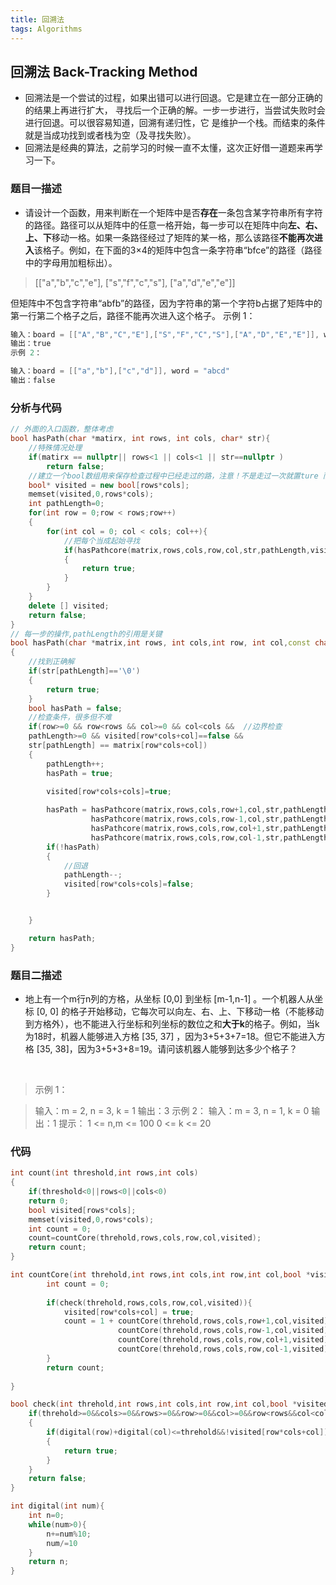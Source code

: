 ```yaml
---
title: 回溯法
tags: Algorithms
---
```

## 回溯法 Back-Tracking Method
* 回溯法是一个尝试的过程，如果出错可以进行回退。它是建立在一部分正确的的结果上再进行扩大，
寻找后一个正确的解。一步一步进行，当尝试失败时会进行回退。可以很容易知道，回溯有递归性，它
是维护一个栈。而结束的条件就是当成功找到或者栈为空（及寻找失败）。
* 回溯法是经典的算法，之前学习的时候一直不太懂，这次正好借一道题来再学习一下。

### 题目一描述
* 请设计一个函数，用来判断在一个矩阵中是否**存在**一条包含某字符串所有字符的路径。路径可以从矩阵中的任意一格开始，每一步可以在矩阵中向**左、右、上、下**移动一格。如果一条路径经过了矩阵的某一格，那么该路径**不能再次进入**该格子。例如，在下面的3×4的矩阵中包含一条字符串“bfce”的路径（路径中的字母用加粗标出）。
> [["a","b","c","e"],
> ["s","f","c","s"],
> ["a","d","e","e"]]

但矩阵中不包含字符串“abfb”的路径，因为字符串的第一个字符b占据了矩阵中的第一行第二个格子之后，路径不能再次进入这个格子。
示例 1：
```cpp
输入：board = [["A","B","C","E"],["S","F","C","S"],["A","D","E","E"]], word = "ABCCED"
输出：true
示例 2：

输入：board = [["a","b"],["c","d"]], word = "abcd"
输出：false
```
### 分析与代码

```cpp
// 外面的入口函数，整体考虑
bool hasPath(char *matirx, int rows, int cols, char* str){
    //特殊情况处理
    if(matirx == nullptr|| rows<1 || cols<1 || str==nullptr )
        return false;
    //建立一个bool数组用来保存检查过程中已经走过的路，注意！不是走过一次就置ture 而是对现有达到的部分正确解标为true，如题：如果一条路径经过了矩阵的某一格，那么该路径不能再次进入该格子
    bool* visited = new bool[rows*cols];
    memset(visited,0,rows*cols);
    int pathLength=0;
    for(int row = 0;row < rows;row++)
    {
        for(int col = 0; col < cols; col++){
            //把每个当成起始寻找
            if(hasPathcore(matrix,rows,cols,row,col,str,pathLength,visited))
            {
                return true;
            }
        }
    }
    delete [] visited;
    return false;
}
// 每一步的操作,pathLength的引用是关键
bool hasPath(char *matrix,int rows, int cols,int row, int col,const char* str,int &pathLength,bool* visited)
{
    //找到正确解
    if(str[pathLength]=='\0')
    {
        return true;
    }
    bool hasPath = false;
    //检查条件，很多但不难
    if(row>=0 && row<rows && col>=0 && col<cols &&  //边界检查
    pathLength>=0 && visited[row*cols+col]==false && 
    str[pathLength] == matrix[row*cols+col])
    {
        pathLength++;
        hasPath = true;
    
        visited[row*cols+cols]=true;

        hasPath = hasPathcore(matrix,rows,cols,row+1,col,str,pathLength,visited) ||
                  hasPathcore(matrix,rows,cols,row-1,col,str,pathLength,visited) ||
                  hasPathcore(matrix,rows,cols,row,col+1,str,pathLength,visited) ||
                  hasPathcore(matrix,rows,cols,row,col-1,str,pathLength,visited);
        if(!hasPath)
        {
            //回退
            pathLength--;
            visited[row*cols+cols]=false;
        }


    }

    return hasPath;
}
```

### 题目二描述
* 地上有一个m行n列的方格，从坐标 [0,0] 到坐标 [m-1,n-1] 。一个机器人从坐标 [0, 0] 的格子开始移动，它每次可以向左、右、上、下移动一格（不能移动到方格外），也不能进入行坐标和列坐标的数位之和**大于k**的格子。例如，当k为18时，机器人能够进入方格 [35, 37] ，因为3+5+3+7=18。但它不能进入方格 [35, 38]，因为3+5+3+8=19。请问该机器人能够到达多少个格子？

 

> 示例 1：

> 输入：m = 2, n = 3, k = 1
> 输出：3
> 示例 2：
> 输入：m = 3, n = 1, k = 0
> 输出：1
> 提示：
> 1 <= n,m <= 100
> 0 <= k <= 20


### 代码
```cpp
int count(int threshold,int rows,int cols)
{
    if(threshold<0||rows<0||cols<0)
    return 0;
    bool visited[rows*cols];
    memset(visited,0,rows*cols);
    int count = 0;
    count=countCore(threhold,rows,cols,row,col,visited);
    return count;
}

int countCore(int threhold,int rows,int cols,int row,int col,bool *visited){
        int count = 0;
        
        if(check(threhold,rows,cols,row,col,visited)){
            visited[row*cols+col] = true;
            count = 1 + countCore(threhold,rows,cols,row+1,col,visited)
                        countCore(threhold,rows,cols,row-1,col,visited)
                        countCore(threhold,rows,cols,row,col+1,visited)
                        countCore(threhold,rows,cols,row,col-1,visited);
        }
        return count;
    
}

bool check(int threhold,int rows,int cols,int row,int col,bool *visited){
    if(threhold>=0&&cols>=0&&rows>=0&&row>=0&&col>=0&&row<rows&&col<cols)
    {
        if(digital(row)+digital(col)<=threhold&&!visited[row*cols+col])
        {
            return true;
        }
    }
    return false;
}

int digital(int num){
    int n=0;
    while(num>0){
        n+=num%10;
        num/=10
    }
    return n;
}
```